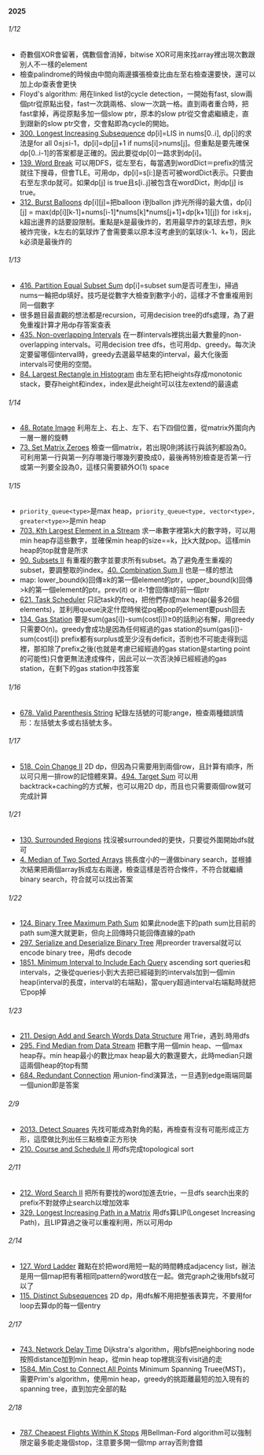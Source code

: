 #### 2025
###### 1/12
- 奇數個XOR會留著，偶數個會消掉，bitwise XOR可用來找array裡出現次數跟別人不一樣的element
- 檢查palindrome的時候由中間向兩邊擴張檢查比由左至右檢查還要快，還可以加上dp查表會更快
- Floyd's algorithm: 用在linked list的cycle detection，一開始有fast, slow兩個ptr從原點出發，fast一次跳兩格、slow一次跳一格。直到兩者重合時，把fast拿掉，再從原點多加一個slow ptr，原本的slow ptr從交會處繼續走，直到跟新的slow ptr交會，交會點即為cycle的開始。
- [300. Longest Increasing Subsequence](300.%20Longest%20Increasing%20Subsequence.cpp) dp[i]=LIS in nums[0..i], dp[i]的求法是for all 0≤j≤i-1，dp[i]=dp[j]+1 if nums[i]>nums[j]。但重點是要先確保dp[0..i-1]的答案都是正確的。因此要從dp[0]一路求到dp[i]。
- [139. Word Break](139.%20Word%20Break.cpp) 可以用DFS，從左至右，每當遇到wordDict＝prefix的情況就往下搜尋，但會TLE。可用dp，dp[i]=s[i:]是否可被wordDict表示。只要由右至左求dp就可。如果dp[j] is true且s[i..j]被包含在wordDict，則dp[j] is true。
- [312. Burst Balloons](312.%20Burst%20Balloons.cpp) dp[i][j]=把balloon i到ballon j炸光所得的最大值，dp[i][j] = max(dp[i][k-1]+nums[i-1]*nums[k]*nums[j+1]+dp[k+1][j]) for i≤k≤j，k超出邊界的話要設限制。重點是k是最後炸的，若用最早炸的氣球去想，則k被炸完後，k左右的氣球炸了會需要乘以原本沒考慮到的氣球(k-1、k+1)，因此k必須是最後炸的
###### 1/13
- [416. Partition Equal Subset Sum](416.%20Partition%20Equal%20Subset%20Sum.cpp) dp[i]=subset sum是否可產生i，掃過nums一輪把dp填好。技巧是從數字大檢查到數字小的，這樣才不會重複用到同一個數字
- 很多題目最直觀的想法都是recursion，可用decision tree的dfs處理，為了避免重複計算才用dp存答案查表
- [435. Non-overlapping Intervals](435.%20Non-overlapping%20Intervals.cpp) 在一群intervals裡挑出最大數量的non-overlapping intervals。可用decision tree dfs，也可用dp、greedy。每次決定要留哪個interval時，greedy去選最早結束的interval，最大化後面intervals可使用的空間。
- [84. Largest Rectangle in Histogram](84.%20Largest%20Rectangle%20in%20Histogram.cpp) 由左至右把heights存成monotonic stack，要存height和index，index是此height可以往左extend的最遠處
###### 1/14
- [48. Rotate Image](48.%20Rotate%20Image.cpp) 利用左上、右上、左下、右下四個位置，從matrix外圍向內一層一層的旋轉
- [73. Set Matrix Zeroes](73.%20Set%20Matrix%20Zeroes.cpp) 檢查一個matrix，若出現0則將該行與該列都設為0。可利用第一行與第一列存哪幾行哪幾列要換成0，最後再特別檢查是否第一行或第一列要全設為0，這樣只需要額外O(1) space
###### 1/15
- `priority_queue<type>`是max heap，`priority_queue<type, vector<type>, greater<type>>`是min heap
- [703. Kth Largest Element in a Stream](703.%20Kth%20Largest%20Element%20in%20a%20Stream.cpp) 求一串數字裡第k大的數字時，可以用min heap存這些數字，並確保min heap的size==k，比k大就pop。這樣min heap的top就會是所求
- [90. Subsets II](90.%20Subsets%20II.cpp) 有重複的數字並要求所有subset。為了避免產生重複的subset，要調整取的index。[40. Combination Sum II](40.%20Combination%20Sum%20II.cpp) 也是一樣的想法
- map: lower_bound(k)回傳≥k的第一個element的ptr，upper_bound(k)回傳>k的第一個element的ptr。prev(it) or it-1會回傳it的前一個ptr
- [621. Task Scheduler](621.%20Task%20Scheduler.cpp) 只記task的freq，把他們存成max heap(最多26個elements)，並利用queue決定什麼時候從pq被pop的element要push回去
- [134. Gas Station](134.%20Gas%20Station.cpp) 要是sum(gas[i])-sum(cost[i])≥0的話則必有解，用greedy只需要O(n)。greedy會成功是因為任何經過的gas station的sum(gas[i])-sum(cost[i]) prefix都有surplus或至少沒有deficit，否則也不可能走得到這裡，那扣除了prefix之後(也就是考慮已經經過的gas station是starting point的可能性)只會更無法達成條件，因此可以一次否決掉已經經過的gas station，在剩下的gas station中找答案
###### 1/16
- [678. Valid Parenthesis String](678.%20Valid%20Parenthesis%20String.cpp.cpp) 紀錄左括號的可能range，檢查兩種錯誤情形：左括號太多或右括號太多。
###### 1/17
- [518. Coin Change II](518.%20Coin%20Change%20II.cpp) 2D dp，但因為只需要用到兩個row，且計算有順序，所以可只用一排row的記憶體來算。[494. Target Sum](494.%20Target%20Sum.cpp) 可以用backtrack+caching的方式解，也可以用2D dp，而且也只需要兩個row就可完成計算
###### 1/21
- [130. Surrounded Regions](130.%20Surrounded%20Regions.cpp) 找沒被surrounded的更快，只要從外圍開始dfs就可
- [4. Median of Two Sorted Arrays](4.%20Median%20of%20Two%20Sorted%20Arrays.cpp) 挑長度小的一邊做binary search，並根據次結果把兩個array拆成左右兩邊，檢查這樣是否符合條件，不符合就繼續binary search，符合就可以找出答案
###### 1/22
- [124. Binary Tree Maximum Path Sum](124.%20Binary%20Tree%20Maximum%20Path%20Sum.cpp) 如果此node底下的path sum比目前的path sum還大就更新，但向上回傳時只能回傳直線的path
- [297. Serialize and Deserialize Binary Tree](297.%20Serialize%20and%20Deserialize%20Binary%20Tree.cpp) 用preorder traversal就可以encode binary tree，用dfs decode
- [1851. Minimum Interval to Include Each Query](1851.%20Minimum%20Interval%20to%20Include%20Each%20Query.cpp) ascending sort queries和intervals，之後從queries小到大去把已經碰到的intervals加到一個min heap(interval的長度，interval的右端點)，當query超過interval右端點時就把它pop掉
###### 1/23
- [211. Design Add and Search Words Data Structure](211.%20Design%20Add%20and%20Search%20Words%20Data%20Structure.cpp) 用Trie，遇到.時用dfs
- [295. Find Median from Data Stream](295.%20Find%20Median%20from%20Data%20Stream.cpp) 把數字用一個min heap、一個max heap存。min heap最小的數比max heap最大的數還要大，此時median只跟這兩個heap的top有關
- [684. Redundant Connection](684.%20Redundant%20Connection.cpp) 用union-find演算法，一旦遇到edge兩端同屬一個union即是答案
###### 2/9
- [2013. Detect Squares](2013.%20Detect%20Squares.cpp) 先找可能成為對角的點，再檢查有沒有可能形成正方形，這麼做比列出任三點檢查正方形快
- [210. Course and Schedule II](210.%20Course%20Schedule%20II.cpp) 用dfs完成topological sort
###### 2/11
- [212. Word Search II](212.%20Word%20Search%20II.cpp) 把所有要找的word加進去trie，一旦dfs search出來的prefix不對就停止search以增加效率
- [329. Longest Increasing Path in a Matrix](329.%20Longest%20Increasing%20Path%20in%20a%20Matrix.cpp) 用dfs算LIP(Longeset Increasing Path)，且LIP算過之後可以重複利用，所以可用dp
###### 2/14
- [127. Word Ladder](127.%20Word%20Ladder.cpp) 難點在於把word用短一點的時間轉成adjacency list，辦法是用一個ｍap把有著相同pattern的word放在一起。做完graph之後用bfs就可以了
- [115. Distinct Subsequences](115.%20Distinct%20Subsequences.cpp) 2D dp，用dfs解不用把整張表算完，不要用for loop去算dp的每一個entry
###### 2/17
- [743. Network Delay Time](743.%20Network%20Delay%20Time.cpp) Dijkstra's algorithm，用bfs把neighboring node按照distance加到min heap，從min heap top裡挑沒有visit過的走
- [1584. Min Cost to Connect All Points](1584.%20Min%20Cost%20to%20Connect%20All%20Points.cpp) Minimum Spanning Truee(MST)，需要Prim's algorithm，使用min heap，greedy的挑距離最短的加入現有的spanning tree，直到加完全部的點
###### 2/18
- [787. Cheapest Flights Within K Stops](787.%20Cheapest%20Flights%20Within%20K%20Stops.cpp) 用Bellman-Ford algorithm可以強制限定最多能走幾個stop，注意要多開一個tmp array否則會錯